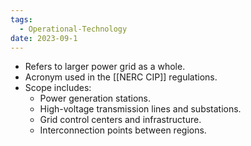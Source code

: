 ```yaml
---
tags:
  - Operational-Technology
date: 2023-09-1
---
```

- Refers to larger power grid as a whole.
- Acronym used in the [[NERC CIP]] regulations.
- Scope includes:
	- Power generation stations.
	- High-voltage transmission lines and substations.
	- Grid control centers and infrastructure.
	- Interconnection points between regions.

